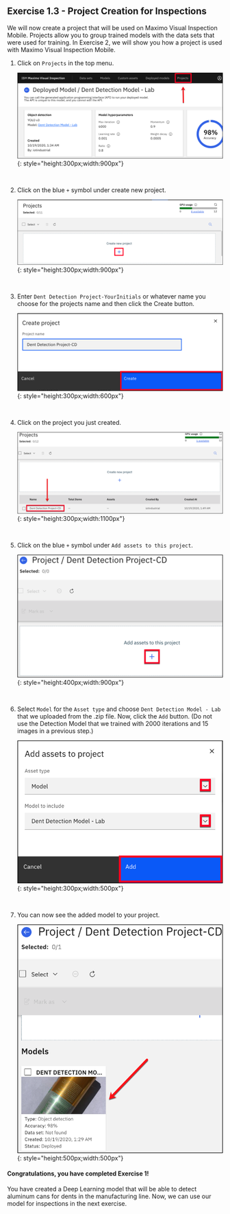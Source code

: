 <h2>Exercise 1.3 - Project Creation for Inspections</h2>

We will now create a project that will be used on Maximo Visual Inspection Mobile. Projects allow you to group trained models with the data sets that were used for training. In Exercise 2, we will show you how a project is used with Maximo Visual Inspection Mobile. 

1. Click on `Projects` in the top menu.

    ![img](img/img-exerciseOne/exercise1-3/projectstab.png){: style="height:300px;width:900px"}

    <br>

2. Click on the blue `+` symbol under create new project.

    ![img](img/img-exerciseOne/exercise1-3/newproject.png){: style="height:300px;width:900px"}

    <br>

3. Enter `Dent Detection Project-YourInitials` or whatever name you choose for the projects name and then click the Create button.

    ![img](img/img-exerciseOne/exercise1-3/create.png){: style="height:300px;width:600px"}

    <br>

4. Click on the project you just created.

    ![img](img/img-exerciseOne/exercise1-3/new.png){: style="height:300px;width:1100px"}

    <br>

5. Click on the blue `+` symbol under `Add assets to this project`.

    ![img](img/img-exerciseOne/exercise1-3/addA.png){: style="height:400px;width:900px"}

    <br>

6. Select `Model` for the `Asset type` and choose `Dent Detection Model - Lab` that we uploaded from the .zip file. Now, click the `Add` button. (Do not use the Detection Model that we trained with 2000 iterations and 15 images in a previous step.)

    ![img](img/img-exerciseOne/exercise1-3/addAssets.png){: style="height:300px;width:500px"}

    <br>

7. You can now see the added model to your project.

    ![img](img/img-exerciseOne/exercise1-3/created.png){: style="height:500px;width:500px"}


<h4>Congratulations, you have completed Exercise 1!</h4>

You have created a Deep Learning model that will be able to detect aluminum cans for dents in the manufacturing line. Now, we can use our model for inspections in the next exercise. 



